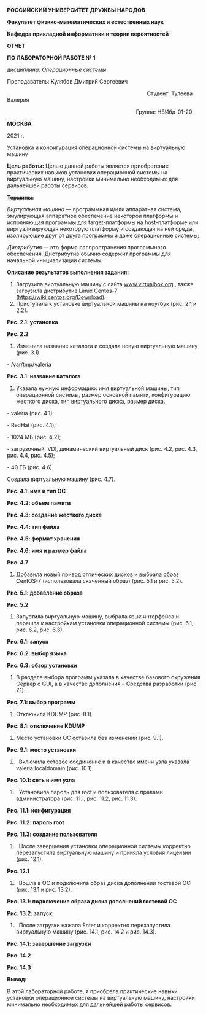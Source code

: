 ﻿**РОССИЙСКИЙ УНИВЕРСИТЕТ ДРУЖБЫ НАРОДОВ**

**Факультет физико-математических и естественных наук**

**Кафедра прикладной информатики и теории вероятностей**





**ОТЧЕТ** 

**ПО ЛАБОРАТОРНОЙ РАБОТЕ № 1**

*дисциплина:	Операционные системы*	 








Преподаватель: Кулябов Дмитрий Сергеевич

`                                                   `Студент: Тулеева Валерия                                    

`                                               `Группа: НБИбд-01-20                                       







**МОСКВА**

2021 г.

Установка и конфигурация операционной системы на виртуальную машину

**Цель работы:** Целью данной работы является приобретение практических навыков установки операционной системы на виртуальную машину, настройки минимально необходимых для дальнейшей работы сервисов. 

**Термины:**

*Виртуальная машина* — программная и/или аппаратная система, эмулирующая аппаратное обеспечение некоторой платформы и исполняющая программы для target-платформы на host-платформе или виртуализирующая некоторую платформу и создающая на ней среды, изолирующие друг от друга программы и даже операционные системы;

*Дистрибутив* — это форма распространения программного обеспечения. Дистрибутив обычно содержит программы для начальной инициализации системы.

**Описание результатов выполнения задания:**

1. Загрузила виртуальную машину с сайта www.virtualbox.org , также загрузила дистрибутив Linux Centos-7 (https://wiki.centos.org/Download).
1. Приступила к установке виртуальной машины на ноутбук (рис. 2.1 и 2.2). 

**Рис. 2.1: установка**

**Рис. 2.2**

1. Изменила название каталога и создала новую виртуальную машину (рис. 3.1). 

\- /var/tmp/valeria

**Рис. 3.1: название каталога**

1. Указала нужную информацию: имя виртуальной машины, тип операционной системы, размер основной памяти, конфигурацию жесткого диска, тип виртуального диска, размер диска. 

\- valeria (рис. 4.1);

\- RedHat (рис. 4.1);

\- 1024 МБ (рис. 4.2);

\- загрузочный, VDI, динамический виртуальный диск (рис. 4.2, рис. 4.3, рис. 4.4, рис. 4.5);

\- 40 ГБ (рис. 4.6).

Создала виртуальную машину (рис. 4.7).

**Рис. 4.1: имя и тип ОС**

**Рис. 4.2: объем памяти**

**Рис. 4.3: создание жесткого диска**

**Рис. 4.4: тип файла**

**Рис. 4.5: формат хранения**

**Рис. 4.6: имя и размер файла**

**Рис. 4.7**

1. Добавила новый привод оптических дисков и выбрала образ CentOS-7 (использовала скаченный образ) (рис. 5.1 и рис. 5.2).

**Рис. 5.1: добавление образа**

**Рис. 5.2**

1. Запустила виртуальную машину, выбрала язык интерфейса и перешла к настройкам установки операционной системы (рис. 6.1, рис. 6.2, рис. 6.3). 

**Рис. 6.1: запуск**

**Рис. 6.2: выбор языка**

**Рис. 6.3: обзор установки**

1. В разделе выбора программ указала в качестве базового окружения Сервер с GUI, а в качестве дополнения – Средства разработки (рис. 7.1). 

**Рис. 7.1: выбор программ**

1. Отключила KDUMP (рис. 8.1). 

**Рис. 8.1: отключение KDUMP**

1. Место установки ОС оставила без изменений (рис. 9.1). 

**Рис. 9.1: место установки**

1. ` `Включила сетевое соединение и в качестве имени узла указала valeria.localdomain (рис. 10.1).

**Рис. 10.1: сеть и имя узла**

1. ` `Установила пароль для root и пользователя с правами администратора (рис. 11.1, рис. 11.2, рис. 11.3). 

**Рис. 11.1: конфигурация**

**Рис. 11.2: пароль root**

**Рис. 11.3: создание пользователя**

1. ` `После завершения установки операционной системы корректно перезапустила виртуальную машину и приняла условия лицензии (рис. 12.1). 

**Рис. 12.1**

1. ` `Вошла в ОС и подключила образ диска дополнений гостевой ОС (рис. 13.1 и рис. 13.2). 

**Рис. 13.1: подключение образа диска дополнений гостевой ОС**

**Рис. 13.2: запуск**

1. ` `После загрузки нажала Enter и корректно перезапустила виртуальную машину (рис. 14.1, рис. 14.2 и рис. 14.3). 

**Рис. 14.1: завершение загрузки**

**Рис. 14.2**

**Рис. 14.3**

**Вывод:** 

В этой лабораторной работе, я приобрела практические навыки установки операционной системы на виртуальную машину, настройки минимально необходимых для дальнейшей работы сервисов. 


